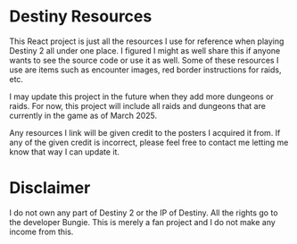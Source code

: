 # Destiny Resources

This React project is just all the resources I use for reference when playing Destiny 2 all under one place. I figured I might as well share this if anyone wants to see the source code or use it as well. Some of these resources I use are items such as encounter images, red border instructions for raids, etc.

I may update this project in the future when they add more dungeons or raids. For now, this project will include all raids and dungeons that are currently in the game as of March 2025.

Any resources I link will be given credit to the posters I acquired it from. If any of the given credit is incorrect, please feel free to contact me letting me know that way I can update it.

# Disclaimer

I do not own any part of Destiny 2 or the IP of Destiny. All the rights go to the developer Bungie. This is merely a fan project and I do not make any income from this.
